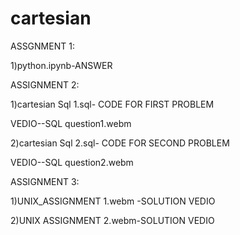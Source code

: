# cartesian
ASSGNMENT 1:


1)python.ipynb-ANSWER


ASSIGNMENT 2:


1)cartesian Sql 1.sql-    CODE FOR FIRST PROBLEM


VEDIO--SQL question1.webm


2)cartesian Sql 2.sql-    CODE FOR SECOND PROBLEM

VEDIO--SQL question2.webm


ASSIGNMENT 3:

1)UNIX_ASSIGNMENT 1.webm -SOLUTION VEDIO

2)UNIX ASSIGNMENT 2.webm-SOLUTION VEDIO
